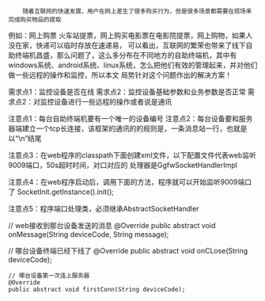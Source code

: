     
        随着互联网的快速发展，用户在网上差生了很多购买行为，但是很多场景都需要在现场来完成购买物品的提取
  例如：网上购票 火车站提票，网上购买电影票在电影院提票，网上购物，如果人没在家，快递可以临时存放在速递易，
  可以看出，互联网的繁荣也带来了线下自助终端机昌盛，那么问题了，这么多分布在不同地方的自助终端机，其中有
  windows系统、android系统、linux系统，怎么把他们有效的管理起来，并对他们做一些远程的操作和监控，所以本文
  局势针对这个问题作出的解决方案！
  
  需求点1：监控设备是否在线
  需求点2：监控设备基础参数和业务参数是否正常
  需求点2：对监控设备进行一些远程的操作或者说是通讯
  
  注意点1：每台自助终端机要有一个唯一的设备编号
  注意点2：每台设备要和服务器端建立一个tcp长连接，该框架的通讯的的规则是，一条消息站一行，也就是以“\n”结尾
  
  注意点3：在web程序的classpath下面创建xml文件，以下配置文件代表web监听9009端口，50s超时时间，对口对应的
  处理器是GgfwSocketHandlerImpl
  <socket-all>
    <!--该类必须继承AbstractSocketHandler -->
	  <socket-config port="9009" idle="50" bean="com.aeye.pam.manage.impl.GgfwSocketHandlerImpl">
	    <!--该类必须实现BaseSocketInterceptor -->
		  <socket-interceptor role="pre" bean="com.aeye.pam.manage.impl.DeviceSocketInterceptor" />
		  <socket-interceptor role="after" bean="com.aeye.pam.manage.impl.GgfwAfterInterceptor" />
	  </socket-config>
  </socket-all>
  
  注意点4：在web程序启动后，调用下面的方法，程序就可以开始监听9009端口了
  SocketInit.getInstance().init();
  
  注意点5：程序端口处理类，必须继承AbstractSocketHandler
  
  // web接收到那台设备发送的消息
  @Override
	public abstract void onMessage(String deviceCode, String message);

  // 哪台设备终端已经下线了
	@Override
	public abstract void onCLose(String deviceCode);
	
	// 哪台设备第一次连上服务器
	@Override
	public abstract void firstConn(String deviceCode);
  
  
